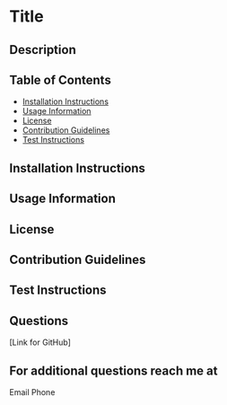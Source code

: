 # Title

## Description

## Table of Contents

- [Installation Instructions](#Installation-Instructions)
- [Usage Information](#Usage-Information)
- [License](#License)
- [Contribution Guidelines](#Contribution-Guidelines)
- [Test Instructions](#Test-Instructions)

## Installation Instructions

## Usage Information

## License

## Contribution Guidelines

## Test Instructions

## Questions
[Link for GitHub]

## For additional questions reach me at
Email
Phone